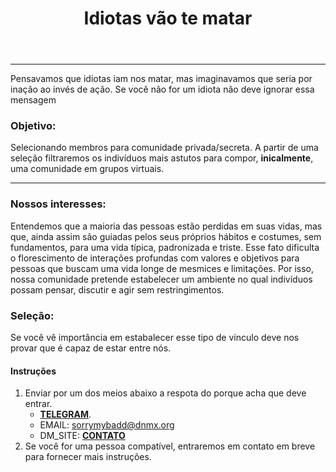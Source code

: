 ﻿---
layout: post
title: Idiotas vão te matar
categories: [explodir, vilac]
permalink: /vilac

---
 <meta charset="utf-8" />
 <meta content='text/html; charset=utf-8' http-equiv='Content-Type'>

<hr>

Pensavamos que idiotas iam nos matar, mas imaginavamos que seria por inação ao invés de ação. Se você não for um idiota não deve ignorar essa mensagem



### Objetivo:

Selecionando membros para comunidade privada/secreta. A partir 
de uma seleção filtraremos os indivíduos mais astutos para compor, **inicalmente**, uma comunidade
em grupos virtuais.
<hr>

### Nossos interesses:
Entendemos que a maioria das pessoas estão perdidas em suas vidas, mas que, ainda assim são guiadas pelos seus próprios hábitos e costumes, sem fundamentos, para uma vida típica, padronizada e triste. Esse fato dificulta o florescimento de interações profundas com valores e objetivos para pessoas que buscam uma vida longe de mesmices e limitações. Por isso, nossa comunidade pretende estabelecer um ambiente no qual indivíduos possam pensar, discutir e agir sem restringimentos. 

### Seleção:
Se você vê importância em estabalecer esse tipo de vínculo deve nos 
provar que é capaz de estar entre nós.

#### Instruções 
1. Enviar por um dos meios abaixo a respota do porque acha que deve entrar.
    - **[TELEGRAM](https://t.me/zorpy)**.
    - EMAIL: sorrymybadd@dnmx.org
    - DM_SITE: **[CONTATO](/contato)**
 2. Se você for uma pessoa compatível, entraremos em contato em breve para fornecer mais instruções.




